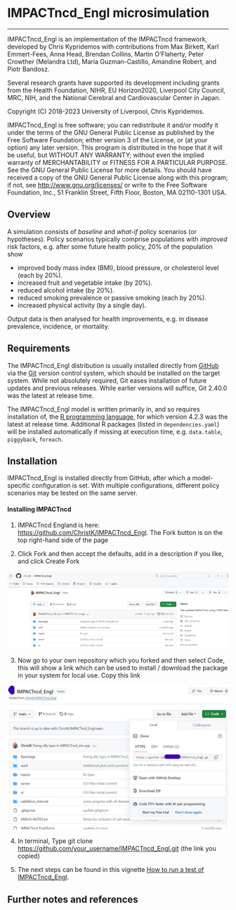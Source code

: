 # IMPACTncd_Engl microsimulation

--------------------------------------------------------------------------------

IMPACTncd_Engl is an implementation of the IMPACTncd framework, developed by Chris
Kypridemos with contributions from Max Birkett, Karl Emmert-Fees, Anna Head, Brendan Collins, Martin O'Flaherty,
Peter Crowther (Melandra Ltd), Maria Guzman-Castillo, Amandine Robert, and Piotr Bandosz. 

Several research grants have supported its development including grants from the Health Foundation,
NIHR, EU Horizon2020, Liverpool City Council, MRC, NIH, and the National Cerebral and Cardiovascular Center in Japan.  

Copyright (C) 2018-2023 University of Liverpool, Chris Kypridemos.

IMPACTncd_Engl is free software; you can redistribute it and/or modify it under the
terms of the GNU General Public License as published by the Free Software
Foundation; either version 3 of the License, or (at your option) any later
version. This program is distributed in the hope that it will be useful, but
WITHOUT ANY WARRANTY; without even the implied warranty of MERCHANTABILITY or
FITNESS FOR A PARTICULAR PURPOSE. See the GNU General Public License for more
details. You should have received a copy of the GNU General Public License along
with this program; if not, see <http://www.gnu.org/licenses/> or write to the
Free Software Foundation, Inc., 51 Franklin Street, Fifth Floor, Boston, MA
02110-1301 USA.


## Overview

A simulation consists of *baseline* and *what-if* policy scenarios (or hypotheses). Policy scenarios typically comprise populations with *improved* risk factors, e.g. after some future health policy, 20% of the population show 

- improved body mass index (BMI), blood pressure, or cholesterol level (each by 20%).
- increased fruit and vegetable intake (by 20%).
- reduced alcohol intake (by 20%).
- reduced smoking prevalence or passive smoking (each by 20%).
- increased physical activity (by a single day).

Output data is then analysed for health improvements, e.g. in disease prevalence, incidence, or mortality. 

## Requirements

The IMPACTncd_Engl distribution is usually installed directly from [GitHub](https://github.com/ChristK/IMPACTncd_Engl/) via the [Git](https://git-scm.com/) version control system, which should be installed on the target system. While not absolutely required, Git eases installation of future updates and previous releases. While earlier versions will suffice, Git 2.40.0 was the latest at release time.

The IMPACTncd_Engl model is written primarily in, and so requires installation of, the [R programming language](https://cran.r-project.org/), for which version 4.2.3 was the latest at release time. Additional R packages (listed in `dependencies.yaml`) will be installed automatically if missing at execution time, e.g. `data.table`, `piggyback`, `foreach`.

## Installation

IMPACTncd_Engl is installed directly from GitHub, after which a model-specific configuration is set. With multiple configurations, different policy scenarios may be tested on the same server. 


#### Installing IMPACTncd

1. IMPACTncd England is here: https://github.com/ChristK/IMPACTncd_Engl. The Fork button is on the top right-hand side of the page

2. Click Fork and then accept the defaults, add in a description if you like, and click Create Fork

![](img/Github_3.jpeg)

3. Now go to your own repository which you forked and then select Code, this will show a link which can be used to install / download the package in your system for local use. Copy this link

![](img/Github_4.jpeg)


4. In terminal, Type git clone https://github.com/your_username/IMPACTncd_Engl.git (the link you copied) 

5. The next steps can be found in this vignette [How to run a test of IMPACTncd_Engl](https://docs.google.com/document/d/1rJYNErUTgamlyGw94i-RzgzMSVlzyqxW_CJsZBBN34U/edit?pli=1#heading=h.bo0sonprg2dl).


## Further notes and references

[^policyScenario]: the default what-if scenario is described further elsewhere.
